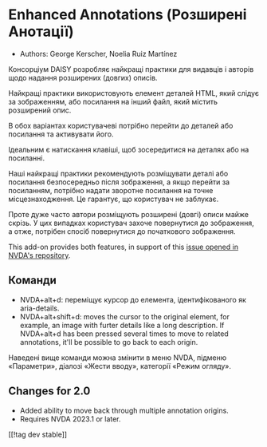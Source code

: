 # Enhanced Annotations (Розширені Анотації) #

* Authors: George Kerscher, Noelia Ruiz Martínez

Консорціум DAISY розробляє найкращі практики для видавців і авторів щодо
надання розширених (довгих) описів.

Найкращі практики використовують елемент деталей HTML, який слідує за
зображенням, або посилання на інший файл, який містить розширений опис.

В обох варіантах користувачеві потрібно перейти до деталей або посилання та
активувати його.

Ідеальним є натискання клавіші, щоб зосередитися на деталях або на
посиланні.

Наші найкращі практики рекомендують розміщувати деталі або посилання
безпосередньо після зображення, а якщо перейти за посиланням, потрібно
надати зворотне посилання на точне місцезнаходження. Це гарантує, що
користувач не заблукає.

Проте дуже часто автори  розміщують розширені (довгі) описи майже скрізь. У
цих випадках користувач захоче повернутися до зображення, а отже, потрібен
спосіб повернутися до початкового зображення.

This add-on provides both features, in support of this [issue opened in
NVDA's repository][1].

## Команди ##

* NVDA+alt+d: переміщує курсор до елемента, ідентифікованого як
  aria-details.
* NVDA+alt+shift+d: moves the cursor to the original element, for example,
  an image with furter details like a long description. If NVDA+alt+d has
  been pressed several times to move to related annotations, it'll be
  possible to go back to each origin.

Наведені вище команди можна змінити в меню NVDA, підменю «Параметри»,
діалозі «Жести вводу», категорії «Режим огляду».

## Changes for 2.0 ##

* Added ability to move back through multiple annotation origins.
* Requires NVDA 2023.1 or later.

[[!tag dev stable]]

[1]: https://github.com/nvaccess/nvda/issues/13940
